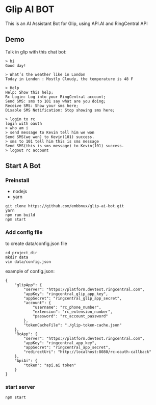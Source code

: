 # Glip AI BOT

This is an AI Assistant Bot for Glip, using API.AI and RingCentral API

## Demo

Talk in glip with this chat bot:

```
> hi
Good day!

```

```
> What’s the weather like in London
Today in London : Mostly Cloudy, the temperature is 48 F
```

```
> Help
Help: Show this help;
Rc Login: Log into your RingCentral account;
Send SMS: sms to 101 say what are you doing;
Receive SMS: Show your sms here;
Disable SMS Notification: Stop showing sms here;
```

```
> login to rc
login with oauth
> who am i
> send message to Kevin tell him we won
Send SMS(we won) to Kevin(101) success.
> sms to 101 tell him this is sms message
Send SMS(this is sms message) to Kevin(101) success.
> logout rc account
```

## Start A Bot

### Preinstall

* nodejs
* yarn

```
git clone https://github.com/embbnux/glip-ai-bot.git
yarn
npm run build
npm start
```

### Add config file

to create data/config.json file
```
cd project_dir
mkdir data
vim data/config.json
```
example of config.json:
```
{
	"glipApp": {
		"server": "https://platform.devtest.ringcentral.com",
		"appKey": "ringcentral_glip_app_key",
		"appSecret": "ringcentral_glip_app_secret",
		"account": {
			"username": "rc_phone_number",
			"extension": "rc_extension_number",
			"password": "rc_account_password"
		},
		"tokenCacheFile": "./glip-token-cache.json"
	},
	"RcApp": {
		"server": "https://platform.devtest.ringcentral.com",
		"appKey": "ringcentral_app_key",
		"appSecret": "ringcentral_app_secret",
		"redirectUri": "http://localhost:8080/rc-oauth-callback"
	},
	"ApiAi": {
		"token": "api.ai token"
	}
}
```

### start server

```
npm start
```
